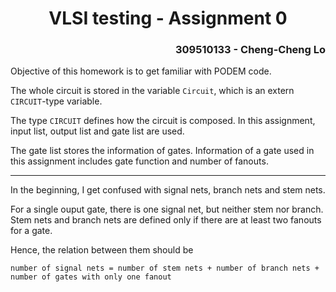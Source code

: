 <h1 align=center> VLSI testing - Assignment 0 </h1>

<h3 align="right"> 309510133 - Cheng-Cheng Lo </h3>

Objective of this homework is to get familiar with PODEM code.

The whole circuit is stored in the variable `Circuit`, which is an extern `CIRCUIT`-type variable.

The type `CIRCUIT` defines how the circuit is composed.
In this assignment, input list, output list and gate list are used.

The gate list stores the information of gates.
Information of a gate used in this assignment includes gate function and number of fanouts.

---

In the beginning, I get confused with signal nets, branch nets and stem nets.

For a single ouput gate, there is one signal net, but neither stem nor branch.
Stem nets and branch nets are defined only if there are at least two fanouts for a gate.

Hence, the relation between them should be 
``` 
number of signal nets = number of stem nets + number of branch nets + number of gates with only one fanout
```

